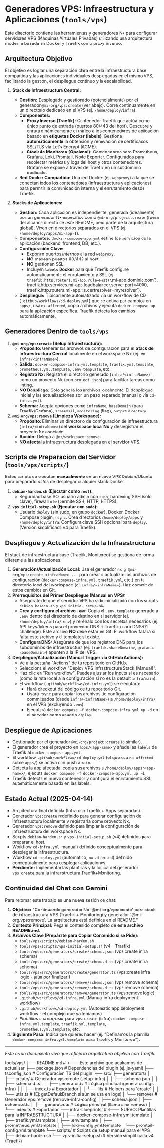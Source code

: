 # Generadores VPS: Infraestructura y Aplicaciones (`tools/vps`)

Este directorio contiene las herramientas y generadores Nx para configurar servidores VPS (Máquinas Virtuales Privadas) utilizando una arquitectura moderna basada en Docker y Traefik como proxy inverso.

## Arquitectura Objetivo

El objetivo es lograr una separación clara entre la infraestructura base compartida y las aplicaciones individuales desplegadas en el mismo VPS, facilitando la gestión, el despliegue continuo y la escalabilidad.

1.  **Stack de Infraestructura Central:**
    * **Gestión:** Desplegado y gestionado (potencialmente) por el generador `@mi-org/vps:create` (ver abajo). Corre continuamente en un directorio dedicado en el VPS (ej. `/home/deploy/infra`).
    * **Componentes:**
        * **Proxy Inverso (Traefik):** Contenedor Traefik que actúa como único punto de entrada (puertos 80/443 del host). Descubre y enruta dinámicamente el tráfico a los contenedores de aplicación basado en **etiquetas Docker (labels)**. Gestiona **automáticamente** la obtención y renovación de certificados SSL/TLS vía Let's Encrypt (ACME).
        * **Stack de Monitoreo (Opcional):** Contenedores para Prometheus, Grafana, Loki, Promtail, Node Exporter. Configurados para recolectar métricas y logs del host y otros contenedores. Grafana se expone a través de Traefik en un subdominio dedicado.
    * **Red Docker Compartida:** Una red Docker (ej. `webproxy`) a la que se conectan todos los contenedores (infraestructura y aplicaciones) para permitir la comunicación interna y el enrutamiento desde Traefik.

2.  **Stacks de Aplicaciones:**
    * **Gestión:** Cada aplicación es independiente, generada (idealmente) por un generador Nx específico como `@mi-org/project:create` (fuera del alcance directo de *este* README, pero parte de la arquitectura global). Viven en directorios separados en el VPS (ej. `/home/deploy/apps/mi-app-1`).
    * **Componentes:** `docker-compose-app.yml` define los servicios de la aplicación (backend, frontend, DB, etc.).
    * **Configuración Clave:**
        * Exponen puertos *internos* a la red `webproxy`.
        * **NO** mapean puertos 80/443 al host.
        * **NO** gestionan SSL.
        * Incluyen **`labels` Docker** para que Traefik configure automáticamente el enrutamiento y SSL (ej. `traefik.http.routers.mi-app.rule=Host(\`mi-app.dominio.com\`)`, `traefik.http.services.mi-app.loadbalancer.server.port=4000`, `traefik.http.routers.mi-app.tls.certresolver=myresolver`).
    * **Despliegue:** Típicamente automatizado vía un workflow de CD (`.github/workflows/cd-deploy.yml`) que se activa por cambios en `apps/`, usa `nx affected`, copia archivos y ejecuta `docker compose up` para la aplicación específica. Traefik detecta los cambios automáticamente.

## Generadores Dentro de `tools/vps`

1.  **`@mi-org/vps:create` (Setup Infraestructura):**
    * **Propósito:** Generar los archivos de configuración para el **Stack de Infraestructura Central** localmente en el workspace Nx (ej. en `infra/<infraName>`).
    * **Salida:** `docker-compose-infra.yml.template`, `traefik.yml.template`, `prometheus.yml.template`, `.env.template`, etc.
    * **Registro Nx:** Registra el directorio generado (`infra/<infraName>`) como un proyecto Nx (con `project.json`) para facilitar tareas como linting.
    * **NO Despliega:** Solo genera los archivos localmente. El despliegue inicial y las actualizaciones son un paso separado (manual o vía `cd-infra.yml`).
    * **Schema:** Acepta opciones como `infraName`, `baseDomain` (para Traefik/Grafana), `acmeEmail`, `monitoring` (flag), `outputDirectory`.
2.  **`@mi-org/vps:remove` (Limpieza Workspace):**
    * **Propósito:** Eliminar un directorio de configuración de infraestructura (`infra/<infraName>`) del **workspace local Nx** y desregistrar el proyecto Nx asociado.
    * **Acción:** Delega a `@nx/workspace:remove`.
    * **NO afecta** la infraestructura desplegada en el servidor VPS.

## Scripts de Preparación del Servidor (`tools/vps/scripts/`)

Estos scripts se ejecutan **manualmente** en un nuevo VPS Debian/Ubuntu para prepararlo *antes* de desplegar cualquier stack Docker.

1.  **`debian-harden.sh` (Ejecutar como `root`):**
    * Seguridad base SO, usuario admin con `sudo`, hardening SSH (solo clave), firewall `ufw` (permite SSH, HTTP, HTTPS).
2.  **`vps-initial-setup.sh` (Ejecutar con `sudo`):**
    * Usuario `deploy` (sin sudo, en grupo `docker`), Docker, Docker Compose plugin, `rsync`. Crea directorios `/home/deploy/apps` y `/home/deploy/infra`. Configura clave SSH opcional para `deploy`. (Versión simplificada v4 para Traefik).

## Despliegue y Actualización de la Infraestructura

El stack de infraestructura base (Traefik, Monitoreo) se gestiona de forma diferente a las aplicaciones.

1.  **Generación/Actualización Local:** Usa el generador `nx g @mi-org/vps:create <infraName> ...` para crear o actualizar los archivos de configuración (`docker-compose-infra.yml`, `traefik.yml`, etc.) en tu directorio local del workspace (ej. `infra/<infraName>`). Haz commit de estos cambios en Git.
2.  **Prerrequisitos del Primer Despliegue (Manual en VPS):**
    * Asegúrate de que el servidor VPS ha sido inicializado con los scripts `debian-harden.sh` y `vps-initial-setup.sh`.
    * **Crea y configura el archivo `.env`:** Copia el `.env.template` generado a `.env` dentro del directorio de destino en el servidor (ej. `/home/deploy/infra/.env`) y rellénalo con los secretos necesarios (ej. API keys/tokens para el proveedor DNS si Traefik usará DNS-01 challenge). Este archivo **NO** debe estar en Git. El workflow fallará si falta este archivo y el template sí existe.
    * **Configura DNS:** Asegúrate de que los registros DNS para los subdominios de infraestructura (ej. `traefik.<baseDomain>`, `grafana.<baseDomain>`) apunten a la IP del VPS.
3.  **Despliegue/Actualización (Manual Trigger vía GitHub Actions):**
    * Ve a la pestaña "Actions" de tu repositorio en GitHub.
    * Selecciona el workflow "Deploy VPS Infrastructure Stack (Manual)".
    * Haz clic en "Run workflow". Puedes ajustar los inputs si es necesario (como la ruta local a la configuración si no es la default `infra/main`).
    * El workflow (`.github/workflows/cd-infra.yml`) se ejecutará:
        * Hará checkout del código de tu repositorio Git.
        * Usará `rsync` para copiar los archivos de configuración commiteados (desde `infra/<infraName>`) a `/home/deploy/infra/` en el VPS (excluyendo `.env`).
        * Ejecutará `docker compose -f docker-compose-infra.yml up -d` en el servidor como usuario `deploy`.
      
## Despliegue de Aplicaciones

* Gestionado por el generador `@mi-org/project:create` (o similar).
* El generador crea el proyecto en `apps/<app-name>` y añade las `labels` de Traefik al `docker-compose-app.yml`.
* El workflow `.github/workflows/cd-deploy.yml` (el que usa `nx affected` sobre `apps/`) se activa con push a `main`.
* Detecta la app afectada, copia sus archivos a `/home/deploy/apps/<app-name>/`, ejecuta `docker compose -f docker-compose-app.yml up -d`.
* Traefik detecta el nuevo contenedor y configura el enrutamiento/SSL automáticamente basado en las labels.

## Estado Actual (2025-04-14)

* Arquitectura final definida (Infra con Traefik + Apps separadas).
* Generador `vps:create` redefinido para generar configuración de infraestructura localmente y registrarla como proyecto Nx.
* Generador `vps:remove` definido para limpiar la configuración de infraestructura del workspace Nx.
* Scripts `debian-harden.sh` y `vps-initial-setup.sh` (v4) definidos para preparar el host.
* Workflow `cd-infra.yml` (manual) definido conceptualmente para desplegar la infraestructura.
* Workflow `cd-deploy.yml` (automático, `nx affected`) definido conceptualmente para desplegar aplicaciones.
* **Pendiente:** Implementar las plantillas y la lógica del generador `vps:create` para la infraestructura Traefik+Monitoring.

## Continuidad del Chat con Gemini

Para retomar este trabajo en una nueva sesión de chat:

1.  **Objetivo:** "Continuando generador Nx '@mi-org/vps:create' para stack de infraestructura VPS (Traefik + Monitoring) y generador '@mi-org/vps:remove'. La arquitectura está definida en el README."
2.  **Contexto Principal:** Pega el contenido completo de **este archivo README.md**.
3.  **Archivos Clave (Prepárate para Copiar Contenido si se Pide):**
    * `tools/vps/scripts/debian-harden.sh`
    * `tools/vps/scripts/vps-initial-setup.sh` (v4 - Traefik)
    * `tools/vps/src/generators/create/schema.json` (vps:create infra schema)
    * `tools/vps/src/generators/create/schema.d.ts` (vps:create infra schema)
    * `tools/vps/src/generators/create/generator.ts` (vps:create infra logic - ¡aún por finalizar!)
    * `tools/vps/src/generators/remove/schema.json` (vps:remove schema)
    * `tools/vps/src/generators/remove/schema.d.ts` (vps:remove schema)
    * `tools/vps/src/generators/remove/generator.ts` (vps:remove logic)
    * `.github/workflows/cd-infra.yml` (Manual infra deployment workflow)
    * `.github/workflows/cd-deploy.yml` (Automatic app deployment workflow - el complejo que ya teníamos)
    * *Plantillas a crear/usar* para `vps:create` (infra): `docker-compose-infra.yml.template`, `traefik.yml.template`, `prometheus.yml.template`, etc.
4.  **Siguiente Paso:** Indica qué quieres hacer (ej. "Definamos la plantilla `docker-compose-infra.yml.template` para Traefik y Monitoreo").

---
*Este es un documento vivo que refleja la arquitectura objetivo con Traefik.*



tools/vps/
├── README.md                  # <--- Este archivo que acabamos de actualizar
├── package.json               # Dependencias del plugin (ej. js-yaml)
├── tsconfig.json              # Configuración TS del plugin
└── src/
    ├── generators/
    │   ├── create/            # Generador vps:create (setup-infra)
    │   │   ├── schema.json
    │   │   ├── schema.d.ts
    │   │   ├── generator.ts   # Lógica principal (genera configs infra)
    │   │   ├── index.ts       # Exportador
    │   │   └── lib/           # Helpers para 'create'
    │   │       └── utils.ts   # (Ej: getDefaultBranch si aún se usa en logs)
    │   └── remove/            # Generador vps:remove (remove-infra-config)
    │       ├── schema.json
    │       ├── schema.d.ts
    │       ├── generator.ts   # Lógica principal (llama a nx remove)
    │       └── index.ts       # Exportador
    ├── infra-blueprints/      # <--- NUEVO: Plantillas para la INFRAESTRUCTURA
    │   ├── docker-compose-infra.yml.template
    │   ├── traefik.yml.template
    │   ├── .env.template
    │   ├── prometheus.yml.template
    │   ├── loki-config.yml.template
    │   └── promtail-config.yml.template
    └── scripts/                 # Scripts de setup manual para el VPS
        ├── debian-harden.sh
        └── vps-initial-setup.sh # Versión simplificada v4 (Traefik)
